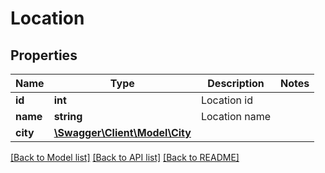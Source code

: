 # Location

## Properties
Name | Type | Description | Notes
------------ | ------------- | ------------- | -------------
**id** | **int** | Location id | 
**name** | **string** | Location name | 
**city** | [**\Swagger\Client\Model\City**](City.md) |  | 

[[Back to Model list]](../../README.md#documentation-for-models) [[Back to API list]](../../README.md#documentation-for-api-endpoints) [[Back to README]](../../README.md)

